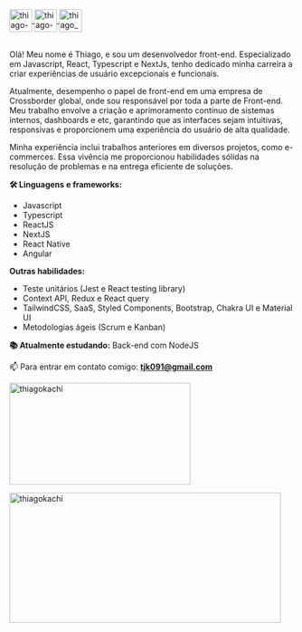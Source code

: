 <a href="https://github.com/ThiagoKachi" target="blank">
  <img align="center" src="https://cdn.icon-icons.com/icons2/936/PNG/512/github-logo_icon-icons.com_73546.png" alt="thiago-kachinsky" height="40" width="40" />
</a>
<a href="https://linkedin.com/in/thiago-kachinsky" target="blank">
  <img align="center" src="https://cdn.icon-icons.com/icons2/2037/PNG/512/in_linked_linkedin_media_social_icon_124259.png" alt="thiago-kachinsky" height="40" width="40" />
</a>
<a href="https://instagram.com/thiago_kachinsky" target="blank">
  <img align="center" src="https://cdn.icon-icons.com/icons2/1753/PNG/512/iconfinder-social-media-applications-3instagram-4102579_113804.png" alt="thiago_kachinsky" height="40" width="40" />
</a>

<br />
<br />

<p align="left">Olá! Meu nome é Thiago, e sou um desenvolvedor front-end. Especializado em Javascript, React, Typescript e NextJs, tenho dedicado minha carreira a criar experiências de usuário excepcionais e funcionais.

Atualmente, desempenho o papel de front-end em uma empresa de Crossborder global, onde sou responsável por toda a parte de Front-end. Meu trabalho envolve a criação e aprimoramento contínuo de sistemas internos, dashboards e etc, garantindo que as interfaces sejam intuitivas, responsivas e proporcionem uma experiência do usuário de alta qualidade.

Minha experiência inclui trabalhos anteriores em diversos projetos, como e-commerces. Essa vivência me proporcionou habilidades sólidas na resolução de problemas e na entrega eficiente de soluções.
  
**🛠️ Linguagens e frameworks:**
- Javascript
- Typescript
- ReactJS
- NextJS
- React Native
- Angular

**Outras habilidades:**
- Teste unitários (Jest e React testing library)
- Context API, Redux e React query
- TailwindCSS, SaaS, Styled Components, Bootstrap, Chakra UI e Material UI
- Metodologias ágeis (Scrum e Kanban)
</p>

**📚 Atualmente estudando:** Back-end com NodeJS

📫 Para entrar em contato comigo: **tjk091@gmail.com**

<p><img align="center" width="320" height="180" src="https://github-readme-stats.vercel.app/api/top-langs?username=ThiagoKachi&show_icons=true&locale=en&layout=compact" alt="thiagokachi" /></p>
<p><img align="center" width="480" height="230" src="https://github-readme-stats.vercel.app/api?username=ThiagoKachi&show_icons=true&locale=en" alt="thiagokachi" /></p>
